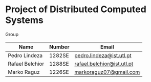 # Project of Distributed Computed Systems #

Group

 Name           |  Number |      Email                     |
----------------|---------|--------------------------------|
 Pedro Lindeza  |  1282SE | pedro.lindeza@ist.utl.pt       |
 Rafael Belchior|  1288SE | rafael.belchior@ist.utl.pt     |
 Marko Raguz	|  1226SE | markoraguz07@gmail.com         |


